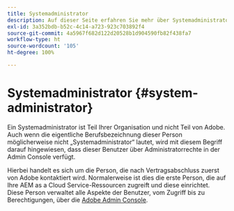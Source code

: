 ```yaml
---
title: Systemadministrator
description: Auf dieser Seite erfahren Sie mehr über Systemadministratoren.
exl-id: 3a352bdb-b52c-4c14-a723-923c703892f4
source-git-commit: 4a5967f682d122d20528b1d904590fb82f438fa7
workflow-type: ht
source-wordcount: '105'
ht-degree: 100%

---
```


# Systemadministrator {#system-administrator}

Ein Systemadministrator ist Teil Ihrer Organisation und nicht Teil von Adobe. Auch wenn die eigentliche Berufsbezeichnung dieser Person möglicherweise nicht „Systemadministrator“ lautet, wird mit diesem Begriff darauf hingewiesen, dass dieser Benutzer über Administratorrechte in der Admin Console verfügt.

Hierbei handelt es sich um die Person, die nach Vertragsabschluss zuerst von Adobe kontaktiert wird. Normalerweise ist dies die erste Person, die auf Ihre AEM as a Cloud Service-Ressourcen zugreift und diese einrichtet. Diese Person verwaltet alle Aspekte der Benutzer, vom Zugriff bis zu Berechtigungen, über die [Adobe Admin Console](/help/onboarding/learn-concepts/admin-console.md).
